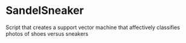 # SandelSneaker
Script that creates a support vector machine that affectively classifies photos of shoes versus sneakers
